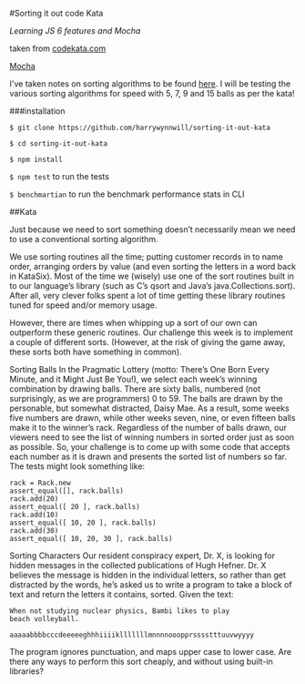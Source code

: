 #Sorting it out code Kata

*Learning JS 6 features and Mocha*

taken from [codekata.com](http://codekata.com/kata/kata11-sorting-it-out/)

[Mocha](https://mochajs.org/#installation)

I've taken notes on sorting algorithms to be found [here](https://github.com/harrywynnwill/sorting-it-out-kata/blob/master/algorithm.md). I will be testing the various sorting algorithms for speed with 5, 7, 9 and 15 balls as per the kata!

###installation

`$ git clone https://github.com/harrywynnwill/sorting-it-out-kata`

`$ cd sorting-it-out-kata`

`$ npm install`

`$ npm test` to run the tests

`$ benchmartian` to run the benchmark performance stats in CLI

##Kata

Just because we need to sort something doesn’t necessarily mean we need to use a conventional sorting algorithm.

We use sorting routines all the time; putting customer records in to name order, arranging orders by value (and even sorting the letters in a word back in KataSix). Most of the time we (wisely) use one of the sort routines built in to our language’s library (such as C’s qsort and Java’s java.Collections.sort). After all, very clever folks spent a lot of time getting these library routines tuned for speed and/or memory usage.

However, there are times when whipping up a sort of our own can outperform these generic routines. Our challenge this week is to implement a couple of different sorts. (However, at the risk of giving the game away, these sorts both have something in common).

Sorting Balls
In the Pragmatic Lottery (motto: There’s One Born Every Minute, and it Might Just Be You!), we select each week’s winning combination by drawing balls. There are sixty balls, numbered (not surprisingly, as we are programmers) 0 to 59. The balls are drawn by the personable, but somewhat distracted, Daisy Mae. As a result, some weeks five numbers are drawn, while other weeks seven, nine, or even fifteen balls make it to the winner’s rack. Regardless of the number of balls drawn, our viewers need to see the list of winning numbers in sorted order just as soon as possible. So, your challenge is to come up with some code that accepts each number as it is drawn and presents the sorted list of numbers so far. The tests might look something like:

```
rack = Rack.new
assert_equal([], rack.balls)
rack.add(20)
assert_equal([ 20 ], rack.balls)
rack.add(10)
assert_equal([ 10, 20 ], rack.balls)
rack.add(30)
assert_equal([ 10, 20, 30 ], rack.balls)
```
Sorting Characters
Our resident conspiracy expert, Dr. X, is looking for hidden messages in the collected publications of Hugh Hefner. Dr. X believes the message is hidden in the individual letters, so rather than get distracted by the words, he’s asked us to write a program to take a block of text and return the letters it contains, sorted. Given the text:

```
When not studying nuclear physics, Bambi likes to play
beach volleyball.
```

```
aaaaabbbbcccdeeeeeghhhiiiiklllllllmnnnnooopprsssstttuuvwyyyy
```
The program ignores punctuation, and maps upper case to lower case.
Are there any ways to perform this sort cheaply, and without using built-in libraries?
